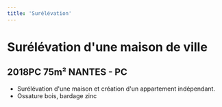 ```yaml
---
title: 'Surélévation'
---
```


# **Surélévation d'une maison de ville**
## 2018PC 75m² NANTES - PC

- Surélévation d'une maison et création d'un appartement indépendant.
- Ossature bois, bardage zinc
